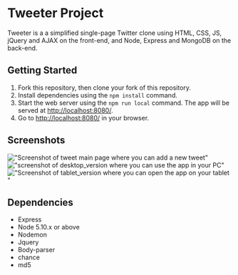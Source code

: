 # Tweeter Project

Tweeter is a a simplified single-page Twitter clone using HTML, CSS, JS, jQuery and AJAX on the front-end, and Node, Express and MongoDB on the back-end.


## Getting Started

1. Fork this repository, then clone your fork of this repository.
2. Install dependencies using the `npm install` command.
3. Start the web server using the `npm run local` command. The app will be served at <http://localhost:8080/>.
4. Go to <http://localhost:8080/> in your browser.
## Screenshots
!["Screenshot of tweet main page where you can add a new tweet"](https://github.com/malak-dev/tweeter/blob/master/docs/compose%20tweet.png?raw=true)
!["screenshot of desktop_version where you can use the app in your PC"](https://github.com/malak-dev/tweeter/blob/master/docs/main_desktop_version.png?raw=true)
!["Screenshot of tablet_version where you can open the app on your tablet "](https://github.com/malak-dev/tweeter/blob/master/docs/tablet_version.png?raw=true)

## Dependencies

- Express
- Node 5.10.x or above
- Nodemon
- Jquery
- Body-parser
- chance
- md5
